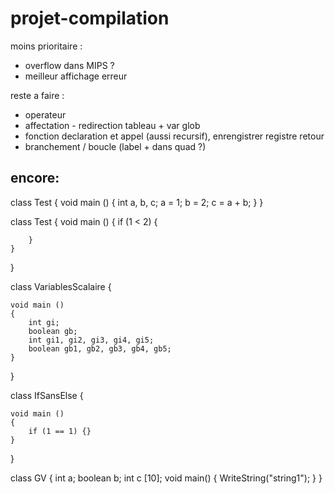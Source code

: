 # projet-compilation

moins prioritaire :
  - overflow dans MIPS ?
  - meilleur affichage erreur

reste a faire :
  - operateur
  - affectation - redirection tableau + var glob
  - fonction declaration et appel (aussi recursif), enrengistrer registre retour
  - branchement / boucle (label + dans quad ?)

encore:
  - 


class Test {
    void main () {
        int a, b, c;
        a = 1;
        b = 2;
        c = a + b;
    }
}

class Test {
    void main () {
        if (1 < 2) {

        }
    }
}

class VariablesScalaire {

    void main ()
    {
        int gi;
        boolean gb;
        int gi1, gi2, gi3, gi4, gi5;
        boolean gb1, gb2, gb3, gb4, gb5;
    }

}

class IfSansElse {

    void main ()
    {
        if (1 == 1) {}
    }

}

class GV {
    int a;
    boolean b;
    int c [10];
    void main() {
        WriteString("string1");
    }
}
